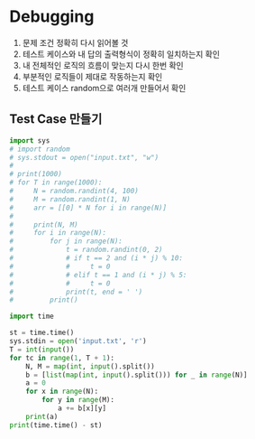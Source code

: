 # Debugging

1. 문제 조건 정확히 다시 읽어볼 것
2. 테스트 케이스와 내 답의 출력형식이 정확히 일치하는지 확인
3. 내 전체적인 로직의 흐름이 맞는지 다시 한번 확인
4. 부분적인 로직들이 제대로 작동하는지 확인
5. 테스트 케이스 random으로 여러개 만들어서 확인

## Test Case 만들기

```python
import sys
# import random
# sys.stdout = open("input.txt", "w")
#
# print(1000)
# for T in range(1000):
#     N = random.randint(4, 100)
#     M = random.randint(1, N)
#     arr = [[0] * N for i in range(N)]
#
#     print(N, M)
#     for i in range(N):
#         for j in range(N):
#             t = random.randint(0, 2)
#             # if t == 2 and (i * j) % 10:
#             #     t = 0
#             # elif t == 1 and (i * j) % 5:
#             #     t = 0
#             print(t, end = ' ')
#         print()

import time

st = time.time()
sys.stdin = open('input.txt', 'r')
T = int(input())
for tc in range(1, T + 1):
    N, M = map(int, input().split())
    b = [list(map(int, input().split())) for _ in range(N)]
    a = 0
    for x in range(N):
        for y in range(M):
            a += b[x][y]
    print(a)
print(time.time() - st)
```




